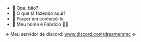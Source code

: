 - 👋 Opa, bão?
- 👀 O que tá fazendo aqui?
- 🤝 Prazer em conhecê-lo
- 🥶 Meu nome é Fabrício
          🤜🤛

-> Meu servidor de discord: www.discord.com/dreamersmc <-
